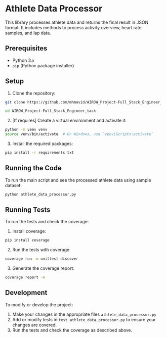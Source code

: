 # Athlete Data Processor

This library processes athlete data and returns the final result in JSON format. It includes methods to process activity overview, heart rate samples, and lap data.

## Prerequisites

- Python 3.x
- `pip` (Python package installer)

## Setup

1. Clone the repository:

```sh
git clone https://github.com/mhnavid/AIROW_Project-Full_Stack_Engineer_task.git

cd AIROW_Project-Full_Stack_Engineer_task
```

2. [If requires] Create a virtual environment and activate it:

```sh
python -m venv venv
source venv/bin/activate  # On Windows, use `venv\Scripts\activate`
```

3. Install the required packages:

```sh
pip install -r requirements.txt
```

## Running the Code

To run the main script and see the processed athlete data using sample dataset:

```sh
python athlete_data_processor.py
```

## Running Tests

To run the tests and check the coverage:

1. Install coverage:

```sh
pip install coverage
```

2. Run the tests with coverage:

```sh
coverage run -m unittest discover
```

3. Generate the coverage report:

```sh
coverage report -m
```

## Development

To modify or develop the project:

1. Make your changes in the appropriate files `athlete_data_processor.py`
2. Add or modify tests in `test_athlete_data_processor.py` to ensure your changes are covered.
3. Run the tests and check the coverage as described above.